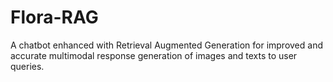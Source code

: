 # Flora-RAG
A chatbot enhanced with Retrieval Augmented Generation for improved and accurate multimodal response generation of images and texts to user queries. 
